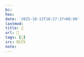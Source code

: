 ```yaml
---
bc:
hex:
date: '2025-10-13T10:27:37+08:00'
lastmod:
title: 􄘎
url: 􄘎
tags: [𣺬]
src: DCCV
note:
---
```

